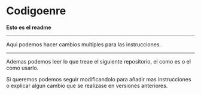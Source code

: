 # Codigoenre
**Esto es el readme**

---

Aqui podemos hacer cambios multiples para las instrucciones.

---

Ademas podemos leer lo que treae el siguiente repositorio, el como es o el como usarlo.

Si queremos podemos seguir modificandolo para añadir mas instrucciones o explicar algun cambio que se realizase en versiones anteriores.
